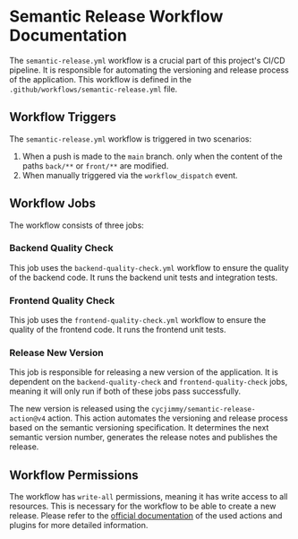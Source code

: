# Semantic Release Workflow Documentation

The `semantic-release.yml` workflow is a crucial part of this project's CI/CD pipeline. It is responsible for automating
the versioning and release process of the application. This workflow is defined in
the `.github/workflows/semantic-release.yml` file.

## Workflow Triggers

The `semantic-release.yml` workflow is triggered in two scenarios:

1. When a push is made to the `main` branch. only when the content of the paths `back/**` or `front/**` are modified.
2. When manually triggered via the `workflow_dispatch` event.

## Workflow Jobs

The workflow consists of three jobs:

### Backend Quality Check

This job uses the `backend-quality-check.yml` workflow to ensure the quality of the backend code. It runs the backend
unit tests and integration tests.

### Frontend Quality Check

This job uses the `frontend-quality-check.yml` workflow to ensure the quality of the frontend code. It runs the frontend
unit tests.

### Release New Version

This job is responsible for releasing a new version of the application. It is dependent on the `backend-quality-check`
and `frontend-quality-check` jobs, meaning it will only run if both of these jobs pass successfully.

The new version is released using the `cycjimmy/semantic-release-action@v4` action. This action automates the versioning
and release process based on the semantic versioning specification. It determines the next semantic version number,
generates the release notes and publishes the release.

## Workflow Permissions

The workflow has `write-all` permissions, meaning it has write access to all resources. This is necessary for the
workflow to be able to create a new release.
Please refer to the [official documentation](https://github.com/marketplace/actions/action-for-semantic-release) of the
used actions and plugins for more detailed information.
